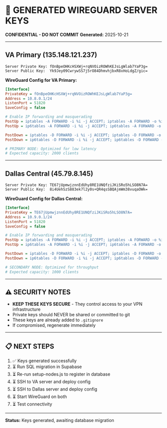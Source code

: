 # 🔑 GENERATED WIREGUARD SERVER KEYS

**CONFIDENTIAL - DO NOT COMMIT**
**Generated:** 2025-10-21

---

## VA Primary (135.148.121.237)

```
Server Private Key: fOnBpeOHKcHSXWj+rqNVOizROWhKEJsLgWlab7YaP3g=
Server Public Key:  Yk9Jey09CwrywSS7j5rO84DhmvhjbxR8xHoLdgZ/gic=
```

**WireGuard Config for VA Primary:**
```ini
[Interface]
PrivateKey = fOnBpeOHKcHSXWj+rqNVOizROWhKEJsLgWlab7YaP3g=
Address = 10.8.0.1/24
ListenPort = 51820
SaveConfig = false

# Enable IP forwarding and masquerading
PostUp = iptables -A FORWARD -i %i -j ACCEPT; iptables -A FORWARD -o %i -j ACCEPT; iptables -t nat -A POSTROUTING -o ens3 -j MASQUERADE
PostUp = ip6tables -A FORWARD -i %i -j ACCEPT; ip6tables -A FORWARD -o %i -j ACCEPT; ip6tables -t nat -A POSTROUTING -o ens3 -j MASQUERADE

PostDown = iptables -D FORWARD -i %i -j ACCEPT; iptables -D FORWARD -o %i -j ACCEPT; iptables -t nat -D POSTROUTING -o ens3 -j MASQUERADE
PostDown = ip6tables -D FORWARD -i %i -j ACCEPT; ip6tables -D FORWARD -o %i -j ACCEPT; ip6tables -t nat -D POSTROUTING -o ens3 -j MASQUERADE

# PRIMARY NODE: Optimized for low latency
# Expected capacity: 2000 clients
```

---

## Dallas Central (45.79.8.145)

```
Server Private Key: TE67jUpmwjznnEdUhy8RE1UNQfziJKiSRo5hLSO8N7A=
Server Public Key:  8i4UehSzS883ek7l2y0s+QR4qsSBQAjmWm38vuqaOWk=
```

**WireGuard Config for Dallas Central:**
```ini
[Interface]
PrivateKey = TE67jUpmwjznnEdUhy8RE1UNQfziJKiSRo5hLSO8N7A=
Address = 10.9.0.1/24
ListenPort = 51820
SaveConfig = false

# Enable IP forwarding and masquerading
PostUp = iptables -A FORWARD -i %i -j ACCEPT; iptables -A FORWARD -o %i -j ACCEPT; iptables -t nat -A POSTROUTING -o eth0 -j MASQUERADE
PostUp = ip6tables -A FORWARD -i %i -j ACCEPT; ip6tables -A FORWARD -o %i -j ACCEPT; ip6tables -t nat -A POSTROUTING -o eth0 -j MASQUERADE

PostDown = iptables -D FORWARD -i %i -j ACCEPT; iptables -D FORWARD -o %i -j ACCEPT; iptables -t nat -D POSTROUTING -o eth0 -j MASQUERADE
PostDown = ip6tables -D FORWARD -i %i -j ACCEPT; ip6tables -D FORWARD -o %i -j ACCEPT; ip6tables -t nat -D POSTROUTING -o eth0 -j MASQUERADE

# SECONDARY NODE: Optimized for throughput
# Expected capacity: 1000 clients
```

---

## ⚠️ SECURITY NOTES

- **KEEP THESE KEYS SECURE** - They control access to your VPN infrastructure
- Private keys should NEVER be shared or committed to git
- These keys are already added to `.gitignore`
- If compromised, regenerate immediately

---

## 📋 NEXT STEPS

1. ✅ Keys generated successfully
2. ⏳ Run SQL migration in Supabase
3. ⏳ Re-run setup-nodes.js to register in database
4. ⏳ SSH to VA server and deploy config
5. ⏳ SSH to Dallas server and deploy config
6. ⏳ Start WireGuard on both
7. ⏳ Test connectivity

---

**Status:** Keys generated, awaiting database migration

